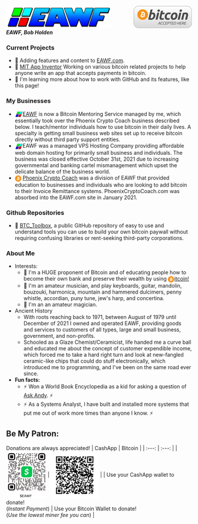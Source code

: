 [![bg][banner]][website] <img src="https://raw.githubusercontent.com/EAWF/EAWF/master/images/BitcoinHere.png" valign=middle align=right /><br/>***EAWF, Bob Holden***
### Current Projects
* :construction: Adding features and content to [EAWF.com][website].
* :construction: [MIT App Inventor][AI2] Working on various bitcoin related projects to help anyone write an app that accepts payments in bitcoin.
* :seedling: I'm learning more about how to work with GitHub and its features, like this page!
### My Businesses
* <img src="https://github.com/EAWF/EAWF/blob/master/images/logo.png" valign=middle height=17>[EAWF][website] is now a Bitcoin Mentoring Service managed by me, which essentially took over the Phoenix Crypto Coach business described below. I teach/mentor individuals how to use bitcoin in their daily lives. A specialty is getting small business web sites set up to receive bitcoin directly without third party support entities.
* <img src="https://github.com/EAWF/EAWF/blob/master/images/logo.png" valign=middle height=17>EAWF was a managed VPS Hosting Company providing affordable web domain hosting for primarily small business and individuals. The business was closed effective October 31st, 2021 due to increasing governmental and banking cartel mismanagement which upset the delicate balance of the business world.
* <img src="https://github.com/EAWF/EAWF/blob/master/images/btc.svg" valign=middle height=17> [Phoenix Crypto Coach][PCC] was a division of EAWF that provided education to businesses and individuals who are looking to add bitcoin to their Invoice Remittance systems. PhoenixCryptoCoach.com was absorbed into the EAWF.com site in January 2021.
### Github Repositories
* :construction: [BTC_Toolbox][Toolbox], a public GitHub repository of easy to use and understand tools you can use to build your own bitcoin paywall without requiring confusing libraries or rent-seeking third-party corporations.
### About Me
* Interests:
  - :bank: I'm a HUGE proponent of Bitcoin and of educating people how to become their own bank and preserve their wealth by using [<img src="https://github.com/EAWF/EAWF/blob/master/images/btc.svg" valign=middle height=17>itcoin!][PCC]
  - :musical_note: I'm an amateur musician, and play keyboards, guitar, mandolin, bouzouki, harmonica, mountain and hammered dulcimers, penny whistle, accordian, puny tune, jew's harp, and concertina.
  - :tophat: I'm an an amateur magician.
* Ancient History
  - With roots reaching back to 1971, between August of 1979 until December of 2021 I owned and operated EAWF, providing goods and services to customers of all types, large and small business, government, and non-profits.
  - Schooled as a Glaze Chemist/Ceramicist, life handed me a curve ball and educated me about the concept of customer expendible income, which forced me to take a hard right turn and look at new-fangled ceramic-like chips that could do stuff electronically, which introduced me to programming, and I've been on the same road ever since.
 * **Fun facts:** 
   - :zap: Won a World Book Encyclopedia as a kid for asking a question of [Ask Andy]. :zap:
   - :zap: As a Systems Analyst, I have built and installed more systems that put me out of work more times than anyone I know. :zap:
## Be My Patron:
Donations are always appreciated!
| CashApp | Bitcoin |
| :---: | :---: |
| <img src="https://github.com/EAWF/EAWF/blob/master/images/CashApp.png" valign=middle height=130> | <img src="https://github.com/EAWF/EAWF/blob/master/images/BTCTipJar.png" valign=middle height=130> |
| Use your CashApp wallet to donate!<br/>(*Instant Payment*) | Use your Bitcoin Wallet to donate!<br/>(*Use the lowest miner fee you can*) |

[banner]: https://github.com/EAWF/EAWF/blob/master/images/EAWF.png
[website]: http://eawf.com
[PCC]: https://phoenixcryptocoach.com
[AI2]: https://appinventor.mit.edu
[Toolbox]: https://github.com/EAWF/BTC-Toolbox
[Ask Andy]: http://www.youaskandy.com/questions-answers/article-series-1960/15510-how-many-red-blood-corpuscles-do-we-have
